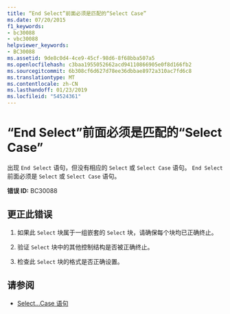 ```yaml
---
title: “End Select”前面必须是匹配的“Select Case”
ms.date: 07/20/2015
f1_keywords:
- bc30088
- vbc30088
helpviewer_keywords:
- BC30088
ms.assetid: 9de8c0d4-4ce9-45cf-98d6-8f68bba507a5
ms.openlocfilehash: c3baa1955052662acd94110866905e0f8d166fb2
ms.sourcegitcommit: 6b308cf6d627d78ee36dbbae8972a310ac7fd6c8
ms.translationtype: MT
ms.contentlocale: zh-CN
ms.lasthandoff: 01/23/2019
ms.locfileid: "54524361"
---
```

# <a name="end-select-must-be-preceded-by-a-matching-select-case"></a>“End Select”前面必须是匹配的“Select Case”
出现 `End Select` 语句，但没有相应的 `Select` 或 `Select Case` 语句。 `End Select` 前面必须是 `Select` 或 `Select Case` 语句。  
  
 **错误 ID:** BC30088  
  
## <a name="to-correct-this-error"></a>更正此错误  
  
1.  如果此 `Select` 块属于一组嵌套的 `Select` 块，请确保每个块均已正确终止。  
  
2.  验证 `Select` 块中的其他控制结构是否被正确终止。  
  
3.  检查此 `Select` 块的格式是否正确设置。  
  
## <a name="see-also"></a>请参阅
- [Select...Case 语句](../../visual-basic/language-reference/statements/select-case-statement.md)
